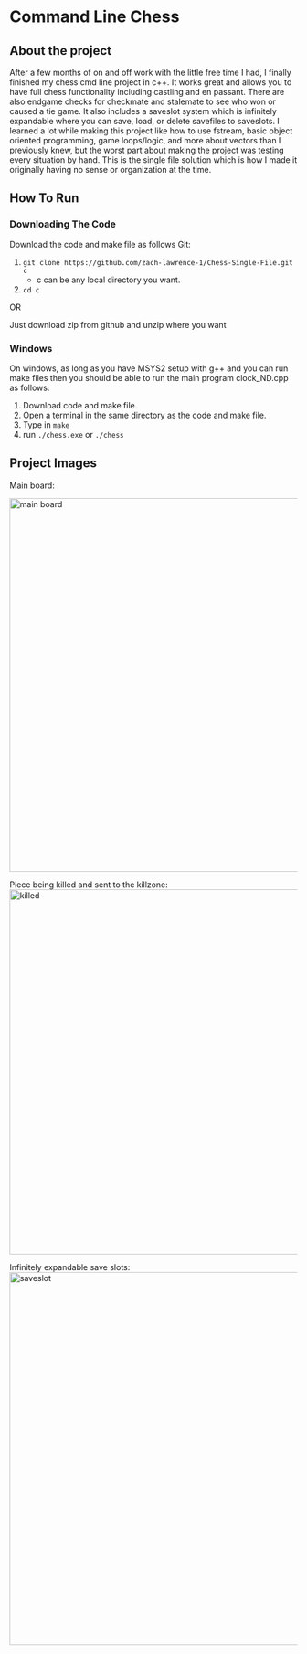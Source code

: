 # Command Line Chess
## About the project
After a few months of on and off work with the little free time I had, I finally finished my chess cmd line project in c++. It works great and allows you to have 
full chess functionality including castling and en passant. There are also endgame checks for checkmate and stalemate to see who won or caused a tie game.
It also includes a saveslot system which is infinitely expandable where you can save, load, or delete savefiles to saveslots. I learned a lot while making this
project like how to use fstream, basic object oriented programming, game loops/logic, and more about vectors than I previously knew, but the worst part about making the project was testing every situation by hand.
This is the single file solution which is how I made it originally having no sense or organization at the time.
## How To Run
### Downloading The Code
Download the code and make file as follows
Git:
1. ```git clone https://github.com/zach-lawrence-1/Chess-Single-File.git c```
   - c can be any local directory you want.
2. ```cd c```

OR

Just download zip from github and unzip where you want
### Windows
On windows, as long as you have MSYS2 setup with g++ and you can run make files then you should be able to run the main program clock_ND.cpp as follows:
1. Download code and make file.
2. Open a terminal in the same directory as the code and make file.
3. Type in ```make```
4. run ```./chess.exe``` or ```./chess```

## Project Images

Main board:

<img width="654" alt="main board" src="https://github.com/user-attachments/assets/e71c2b98-4a72-47f5-9a69-e83e82830fba">

Piece being killed and sent to the killzone:
<img width="639" alt="killed" src="https://github.com/user-attachments/assets/57651fa9-7287-4daa-8846-f9e4a629728d">

Infinitely expandable save slots:
<img width="653" alt="saveslot" src="https://github.com/user-attachments/assets/21f5b065-d481-435e-9ca8-494a36c5c3a8">
